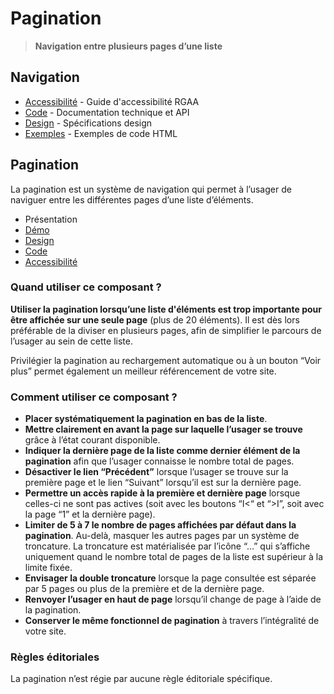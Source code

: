 # Pagination

> **Navigation entre plusieurs pages d’une liste**

## Navigation

- [Accessibilité](./accessibilite.md) - Guide d'accessibilité RGAA
- [Code](./code.md) - Documentation technique et API
- [Design](./design.md) - Spécifications design
- [Exemples](./examples/) - Exemples de code HTML

## Pagination

La pagination est un système de navigation qui permet à l’usager de naviguer entre les différentes pages d’une liste d’éléments.


- Présentation
- [Démo](./demo/index.md)
- [Design](./design/index.md)
- [Code](./code/index.md)
- [Accessibilité](./accessibility/index.md)



### Quand utiliser ce composant ?

**Utiliser la pagination lorsqu’une liste d'éléments est trop importante pour être affichée sur une seule page** (plus de 20 éléments). Il est dès lors préférable de la diviser en plusieurs pages, afin de simplifier le parcours de l’usager au sein de cette liste.

Privilégier la pagination au rechargement automatique ou à un bouton “Voir plus” permet également un meilleur référencement de votre site.

### Comment utiliser ce composant ?

- **Placer systématiquement la pagination en bas de la liste**.
- **Mettre clairement en avant la page sur laquelle l’usager se trouve** grâce à l’état courant disponible.
- **Indiquer la dernière page de la liste comme dernier élément de la pagination** afin que l’usager connaisse le nombre total de pages.
- **Désactiver le lien “Précédent”** lorsque l’usager se trouve sur la première page et le lien “Suivant” lorsqu’il est sur la dernière page.
- **Permettre un accès rapide à la première et dernière page** lorsque celles-ci ne sont pas actives (soit avec les boutons “I<“ et “>I”, soit avec la page “1” et la dernière page).
- **Limiter de 5 à 7 le nombre de pages affichées par défaut dans la pagination**. Au-delà, masquer les autres pages par un système de troncature. La troncature est matérialisée par l’icône “…” qui s’affiche uniquement quand le nombre total de pages de la liste est supérieur à la limite fixée.
- **Envisager la double troncature** lorsque la page consultée est séparée par 5 pages ou plus de la première et de la dernière page.
- **Renvoyer l’usager en haut de page** lorsqu’il change de page à l’aide de la pagination.
- **Conserver le même fonctionnel de pagination** à travers l’intégralité de votre site.

### Règles éditoriales

La pagination n’est régie par aucune règle éditoriale spécifique.
